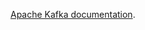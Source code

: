 [Apache Kafka documentation].




[Apache Kafka documentation]: https://kafka.apache.org/documentation/